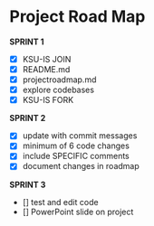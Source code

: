 # Project Road Map

**SPRINT 1**
- [x] KSU-IS JOIN
- [x] README.md
- [x] projectroadmap.md
- [x] explore codebases
- [x] KSU-IS FORK

**SPRINT 2**
- [X] update with commit messages
- [X] minimum of 6 code changes
- [X] include SPECIFIC comments
- [X] document changes in roadmap

**SPRINT 3**
- [] test and edit code
- [] PowerPoint slide on project
